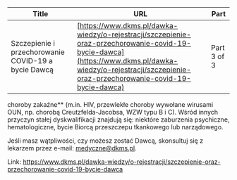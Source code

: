 | **Title**       | **URL**           | **Part**              |
|-----------------|-------------------|-----------------------|
| Szczepienie i przechorowanie COVID-19 a bycie Dawcą         | [https://www.dkms.pl/dawka-wiedzy/o-rejestracji/szczepienie-oraz-przechorowanie-covid-19-bycie-dawca](https://www.dkms.pl/dawka-wiedzy/o-rejestracji/szczepienie-oraz-przechorowanie-covid-19-bycie-dawca)    | Part 3 of 3          |

 choroby zakaźne** (m.in. HIV, przewlekłe choroby wywołane wirusami OUN, np. chorobą Creutzfelda\-Jacobsa, WZW typu B i C). Wśród innych przyczyn stałej dyskwalifikacji znajdują się: niektóre zaburzenia psychiczne, hematologiczne, bycie Biorcą przeszczepu tkankowego lub narządowego.


Jeśli masz wątpliwości, czy możesz zostać Dawcą, skonsultuj się z lekarzem przez e\-mail: [medyczne@dkms.pl](mailto:medyczne@dkms.pl).



Link: https://www.dkms.pl/dawka-wiedzy/o-rejestracji/szczepienie-oraz-przechorowanie-covid-19-bycie-dawca

